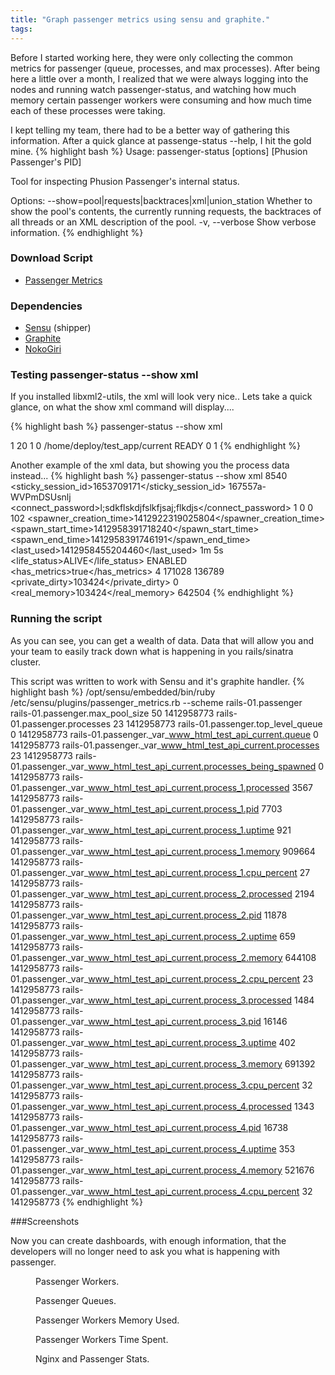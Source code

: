 ```yaml
---
title: "Graph passenger metrics using sensu and graphite."
tags:
---
```


Before I started working here, they were only collecting the common metrics
for passenger (queue, processes, and max processes). After being here a little
over a month, I realized that we were always logging into the nodes
and running watch passenger-status, and watching how much memory
certain passenger workers were consuming and how much time each of these
processes were taking.

I kept telling my team, there had to be a better way of gathering this information.
After a quick glance at passenge-status --help, I hit the gold mine.
{% highlight bash %}
Usage: passenger-status [options] [Phusion Passenger's PID]

Tool for inspecting Phusion Passenger's internal status.

Options:
        --show=pool|requests|backtraces|xml|union_station
                                     Whether to show the pool's contents,
                                     the currently running requests,
                                     the backtraces of all threads or an XML
                                     description of the pool.
    -v, --verbose                    Show verbose information.
{% endhighlight %}


### Download Script

* [Passenger Metrics](https://github.com/linuxdynasty/Linuxdynasty/blob/master/scripts/sensu/metrics/passenger_metrics.rb)

### Dependencies
* [Sensu](http://sensuapp.org/) (shipper)
* [Graphite](http://graphite.wikidot.com/)
* [NokoGiri](http://www.nokogiri.org/)

### Testing passenger-status --show xml

If you installed libxml2-utils, the xml will look very nice..
Lets take a quick glance, on what the show xml command will display....

{% highlight bash %}
passenger-status --show xml
<?xml version="1.0" encoding="iso8859-1"?>
<info version="2">
   <process_count>1</process_count>
   <max>20</max>
   <capacity_used>1</capacity_used>
   <get_wait_list_size>0</get_wait_list_size>
   <get_wait_list/>
   <supergroups>
      <supergroup>
         <name>/home/deploy/test_app/current</name>
         <state>READY</state>
         <get_wait_list_size>0</get_wait_list_size>
         <capacity_used>1</capacity_used>
{% endhighlight %}

Another example of the xml data, but showing you the process data instead...
{% highlight bash %}
passenger-status --show xml
          <processes>
               <process>
                  <pid>8540</pid>
                  <sticky_session_id>1653709171</sticky_session_id>
                  <gupid>167557a-WVPmDSUsnlj</gupid>
                  <connect_password>l;sdkflskdjfslkfjsaj;flkdjs</connect_password>
                  <concurrency>1</concurrency>
                  <sessions>0</sessions>
                  <busyness>0</busyness>
                  <processed>102</processed>
                  <spawner_creation_time>1412922319025804</spawner_creation_time>
                  <spawn_start_time>1412958391718240</spawn_start_time>
                  <spawn_end_time>1412958391746191</spawn_end_time>
                  <last_used>1412958455204460</last_used>
                  <uptime>1m 5s</uptime>
                  <life_status>ALIVE</life_status>
                  <enabled>ENABLED</enabled>
                  <has_metrics>true</has_metrics>
                  <cpu>4</cpu>
                  <rss>171028</rss>
                  <pss>136789</pss>
                  <private_dirty>103424</private_dirty>
                  <swap>0</swap>
                  <real_memory>103424</real_memory>
                  <vmsize>642504</vmsize>
{% endhighlight %}

### Running the script

As you can see, you can get a wealth of data. Data that will allow you and your
team to easily track down what is happening in you rails/sinatra cluster.

This script was written to work with Sensu and it's graphite handler.
{% highlight bash %}
/opt/sensu/embedded/bin/ruby /etc/sensu/plugins/passenger_metrics.rb --scheme rails-01.passenger
rails-01.passenger.max_pool_size  50  1412958773
rails-01.passenger.processes  23  1412958773
rails-01.passenger.top_level_queue    0   1412958773
rails-01.passenger._var_www_html_test_api_current.queue    0   1412958773
rails-01.passenger._var_www_html_test_api_current.processes    23  1412958773
rails-01.passenger._var_www_html_test_api_current.processes_being_spawned  0   1412958773
rails-01.passenger._var_www_html_test_api_current.process_1.processed  3567    1412958773
rails-01.passenger._var_www_html_test_api_current.process_1.pid    7703    1412958773
rails-01.passenger._var_www_html_test_api_current.process_1.uptime 921 1412958773
rails-01.passenger._var_www_html_test_api_current.process_1.memory 909664  1412958773
rails-01.passenger._var_www_html_test_api_current.process_1.cpu_percent    27  1412958773
rails-01.passenger._var_www_html_test_api_current.process_2.processed  2194    1412958773
rails-01.passenger._var_www_html_test_api_current.process_2.pid    11878   1412958773
rails-01.passenger._var_www_html_test_api_current.process_2.uptime 659 1412958773
rails-01.passenger._var_www_html_test_api_current.process_2.memory 644108  1412958773
rails-01.passenger._var_www_html_test_api_current.process_2.cpu_percent    23  1412958773
rails-01.passenger._var_www_html_test_api_current.process_3.processed  1484    1412958773
rails-01.passenger._var_www_html_test_api_current.process_3.pid    16146   1412958773
rails-01.passenger._var_www_html_test_api_current.process_3.uptime 402 1412958773
rails-01.passenger._var_www_html_test_api_current.process_3.memory 691392  1412958773
rails-01.passenger._var_www_html_test_api_current.process_3.cpu_percent    32  1412958773
rails-01.passenger._var_www_html_test_api_current.process_4.processed  1343    1412958773
rails-01.passenger._var_www_html_test_api_current.process_4.pid    16738   1412958773
rails-01.passenger._var_www_html_test_api_current.process_4.uptime 353 1412958773
rails-01.passenger._var_www_html_test_api_current.process_4.memory 521676  1412958773
rails-01.passenger._var_www_html_test_api_current.process_4.cpu_percent    32  1412958773
{% endhighlight %}

###Screenshots

Now you can create dashboards, with enough information, that the developers
will no longer need to ask you what is happening with passenger.

<figure class>
    <a href="{{ site.url }}/assets/passenger_workers.png"><img src="{{ site.url }}/assets/passenger_workers.png" alt=""></a>
    <figcaption>Passenger Workers.</figcaption>
</figure>

<figure class>
    <a href="{{ site.url }}/assets/passenger_queues.png"><img src="{{ site.url }}/assets/passenger_queues.png" alt=""></a>
    <figcaption>Passenger Queues.</figcaption>
</figure>

<figure class>
    <a href="{{ site.url }}/assets/passenger_memory_used.png"><img src="{{ site.url }}/assets/passenger_memory_used.png" alt=""></a>
    <figcaption>Passenger Workers Memory Used.</figcaption>
</figure>

<figure class>
    <a href="{{ site.url }}/assets/passenger_time_spent.png"><img src="{{ site.url }}/assets/passenger_time_spent.png" alt=""></a>
    <figcaption>Passenger Workers Time Spent.</figcaption>
</figure>

<figure class>
    <a href="{{ site.url }}/assets/nginx_passenger.png"><img src="{{ site.url }}/assets/nginx_passenger.png" alt=""></a>
    <figcaption>Nginx and Passenger Stats.</figcaption>
</figure>
